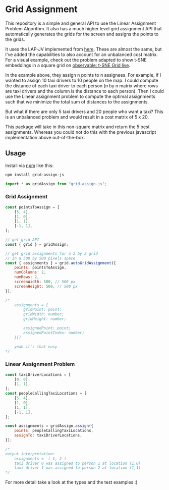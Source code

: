 # Grid Assignment

This repository is a simple and general API to use the Linear Assignment Problem Algorithm. It also has a much higher level grid assignment API that automatically generates the grids for the screen and assigns the points to the grids.

It uses the LAP-JV implemented from [here](https://github.com/Fil/lap-jv). These are almost the same, but
I've added the capabilities to also account for an unbalanced cost matrix. For a visual example, check out the problem adapted to show t-SNE embeddings in a square grid on [observable: t-SNE Grid live](https://observablehq.com/@xnought/t-sne-grid-live).

In the example above, they assign n points to n assignees. For example, if I wanted to assign 10 taxi drivers to 10 people on the map. I could compute the distance of each taxi driver to each person (n by n matrix where rows are taxi drivers and the column is the distance to each person). Then I could use the Linear assignment problem to compute the optimal assignments such that we minimize the total sum of distances to the assignments.

But what if there are only 5 taxi drivers and 20 people who want a taxi? This is an unbalanced problem and would result in a cost matrix of 5 x 20.

This package will take in this non-square matrix and return the 5 best assignments. Whereas you could not do this with the previous javascript implementation above out-of-the-box.

## Usage

Install via [npm](https://www.npmjs.com/package/grid-assign-js) like this:

```bash
npm install grid-assign-js
```

```javascript
import * as gridAssign from "grid-assign-js";
```

### Grid Assignment

```javascript
const pointsToAssign = [
	[5, 4],
	[1, 0],
	[1, 1],
	[-1, 1],
];

// get grid API
const { grid } = gridAssign;

// get grid assignments for a 2 by 2 grid
// in a 500 by 500 pixels space
const { assignments } = grid.autoGridAssignment({
	points: pointsToAssign,
	numColumns: 2,
	numRows: 2,
	screenWidth: 500, // 500 px
	screenHeight: 500, // 500 px
});

/*
	assignments = {
		gridPoint: point;
		gridWidth: number;
		gridHeight: number;

		assignedPoint: point;
		assignedPointIndex: number;
	}[]

	yeah it's that easy
*/
```

### Linear Assignment Problem

```javascript
const taxiDriverLocations = [
	[0, 0],
	[1, 1],
];
const peopleCallingTaxiLocations = [
	[5, 4],
	[1, 0],
	[1, 1],
	[-1, 1],
];

const assignments = gridAssign.assign({
	points: peopleCallingTaxiLocations,
	assignTo: taxiDriverLocations,
});

/* 
output interpretation:
	assignments =  [ 1, 2 ]
	taxi driver 0 was assigned to person 1 at location (1,0)
	taxi driver 1 was assigned to person 2 at location (1,1)
*/
```

For more detail take a look at the types and the test examples :)
